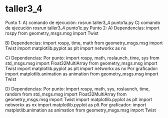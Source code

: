 # taller3_4
Punto 1:
A) comando de ejecución:
rosrun taller3_4 punto1a.py
C) comando de ejecución
rosrun taller3_4 punto1c.py
Punto 2:
A) Dependencias:
	import rospy 
	from geometry_msgs.msg import Twist

B) Dependencias:
	import rospy, time, math
	from geometry_msgs.msg import Twist
	import matplotlib.pyplot as plt
	import networkx as nx

C) Dependencias:
	Por punto:
	import rospy, math, roslaunch, time, sys
	from std_msgs.msg import Float32MultiArray
	from geometry_msgs.msg import Twist
	import matplotlib.pyplot as plt
	import networkx as nx
	Por graficador:
	import matplotlib.animation as animation
	from geometry_msgs.msg import Twist

D) Dependencias:
	Por punto:
	import rospy, math, sys, roslaunch, time, random
	from std_msgs.msg import Float32MultiArray
	from geometry_msgs.msg import Twist
	import matplotlib.pyplot as plt
	import networkx as nx
	import matplotlib.pyplot as plt
	Por graficador:
	import matplotlib.animation as animation
	from geometry_msgs.msg import Twist
